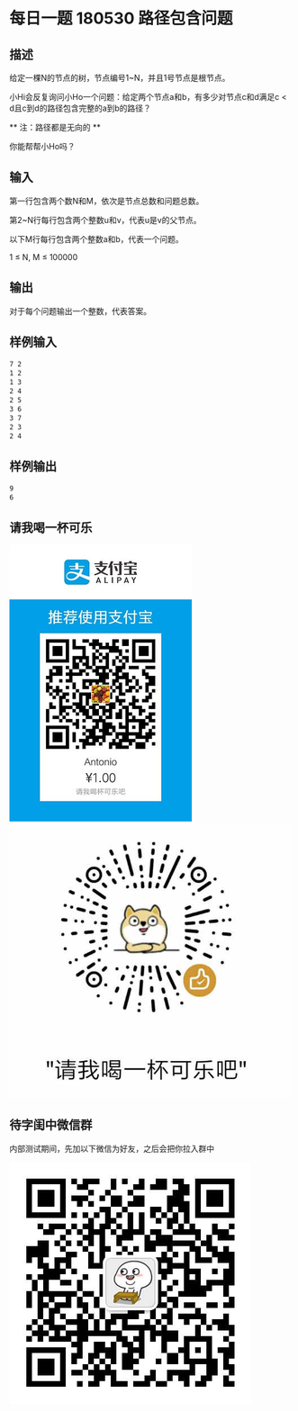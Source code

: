 # 每日一题 180530 路径包含问题

## 描述

给定一棵N的节点的树，节点编号1~N，并且1号节点是根节点。  

小Hi会反复询问小Ho一个问题：给定两个节点a和b，有多少对节点c和d满足c < d且c到d的路径包含完整的a到b的路径？

** 注：路径都是无向的 ** 

你能帮帮小Ho吗？

## 输入

第一行包含两个数N和M，依次是节点总数和问题总数。  

第2~N行每行包含两个整数u和v，代表u是v的父节点。  

以下M行每行包含两个整数a和b，代表一个问题。

1 ≤ N, M ≤ 100000

## 输出

对于每个问题输出一个整数，代表答案。

## 样例输入
```
7 2 
1 2  
1 3  
2 4  
2 5  
3 6  
3 7  
2 3  
2 4
```
## 样例输出
```
9  
6
```


## 请我喝一杯可乐

![](https://raw.githubusercontent.com/Inapt19/Resource/master/bonus_QR.jpg)
![](https://raw.githubusercontent.com/Inapt19/Resource/master/wechat_bonus_qr.jpg)

## 待字闺中微信群

内部测试期间，先加以下微信为好友，之后会把你拉入群中

![](https://raw.githubusercontent.com/Inapt19/Resource/master/wechat_QR.jpg)
